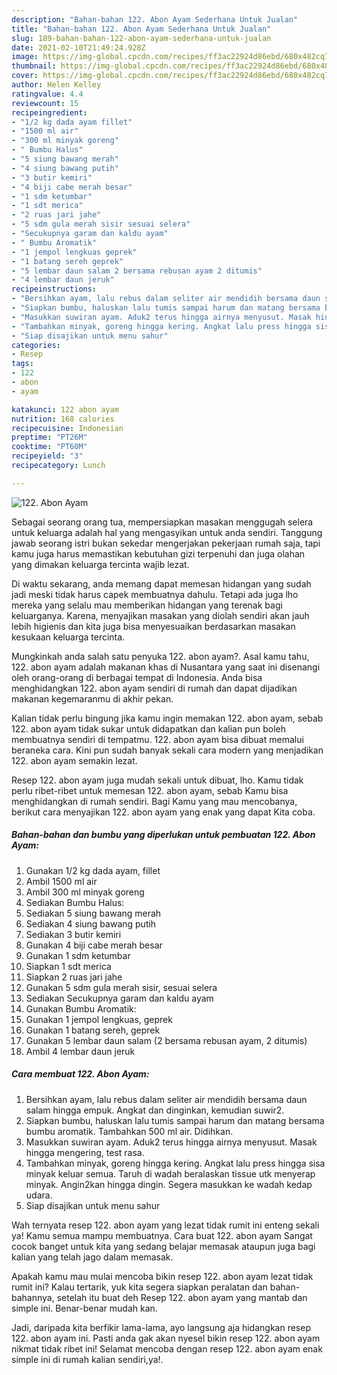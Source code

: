 ```yaml
---
description: "Bahan-bahan 122. Abon Ayam Sederhana Untuk Jualan"
title: "Bahan-bahan 122. Abon Ayam Sederhana Untuk Jualan"
slug: 189-bahan-bahan-122-abon-ayam-sederhana-untuk-jualan
date: 2021-02-10T21:49:24.928Z
image: https://img-global.cpcdn.com/recipes/ff3ac22924d86ebd/680x482cq70/122-abon-ayam-foto-resep-utama.jpg
thumbnail: https://img-global.cpcdn.com/recipes/ff3ac22924d86ebd/680x482cq70/122-abon-ayam-foto-resep-utama.jpg
cover: https://img-global.cpcdn.com/recipes/ff3ac22924d86ebd/680x482cq70/122-abon-ayam-foto-resep-utama.jpg
author: Helen Kelley
ratingvalue: 4.4
reviewcount: 15
recipeingredient:
- "1/2 kg dada ayam fillet"
- "1500 ml air"
- "300 ml minyak goreng"
- " Bumbu Halus"
- "5 siung bawang merah"
- "4 siung bawang putih"
- "3 butir kemiri"
- "4 biji cabe merah besar"
- "1 sdm ketumbar"
- "1 sdt merica"
- "2 ruas jari jahe"
- "5 sdm gula merah sisir sesuai selera"
- "Secukupnya garam dan kaldu ayam"
- " Bumbu Aromatik"
- "1 jempol lengkuas geprek"
- "1 batang sereh geprek"
- "5 lembar daun salam 2 bersama rebusan ayam 2 ditumis"
- "4 lembar daun jeruk"
recipeinstructions:
- "Bersihkan ayam, lalu rebus dalam seliter air mendidih bersama daun salam hingga empuk. Angkat dan dinginkan, kemudian suwir2."
- "Siapkan bumbu, haluskan lalu tumis sampai harum dan matang bersama bumbu aromatik. Tambahkan 500 ml air. Didihkan."
- "Masukkan suwiran ayam. Aduk2 terus hingga airnya menyusut. Masak hingga mengering, test rasa."
- "Tambahkan minyak, goreng hingga kering. Angkat lalu press hingga sisa minyak keluar semua. Taruh di wadah beralaskan tissue utk menyerap minyak. Angin2kan hingga dingin. Segera masukkan ke wadah kedap udara."
- "Siap disajikan untuk menu sahur"
categories:
- Resep
tags:
- 122
- abon
- ayam

katakunci: 122 abon ayam 
nutrition: 168 calories
recipecuisine: Indonesian
preptime: "PT26M"
cooktime: "PT60M"
recipeyield: "3"
recipecategory: Lunch

---
```



![122. Abon Ayam](https://img-global.cpcdn.com/recipes/ff3ac22924d86ebd/680x482cq70/122-abon-ayam-foto-resep-utama.jpg)

Sebagai seorang orang tua, mempersiapkan masakan menggugah selera untuk keluarga adalah hal yang mengasyikan untuk anda sendiri. Tanggung jawab seorang istri bukan sekedar mengerjakan pekerjaan rumah saja, tapi kamu juga harus memastikan kebutuhan gizi terpenuhi dan juga olahan yang dimakan keluarga tercinta wajib lezat.

Di waktu  sekarang, anda memang dapat memesan hidangan yang sudah jadi meski tidak harus capek membuatnya dahulu. Tetapi ada juga lho mereka yang selalu mau memberikan hidangan yang terenak bagi keluarganya. Karena, menyajikan masakan yang diolah sendiri akan jauh lebih higienis dan kita juga bisa menyesuaikan berdasarkan masakan kesukaan keluarga tercinta. 



Mungkinkah anda salah satu penyuka 122. abon ayam?. Asal kamu tahu, 122. abon ayam adalah makanan khas di Nusantara yang saat ini disenangi oleh orang-orang di berbagai tempat di Indonesia. Anda bisa menghidangkan 122. abon ayam sendiri di rumah dan dapat dijadikan makanan kegemaranmu di akhir pekan.

Kalian tidak perlu bingung jika kamu ingin memakan 122. abon ayam, sebab 122. abon ayam tidak sukar untuk didapatkan dan kalian pun boleh membuatnya sendiri di tempatmu. 122. abon ayam bisa dibuat memalui beraneka cara. Kini pun sudah banyak sekali cara modern yang menjadikan 122. abon ayam semakin lezat.

Resep 122. abon ayam juga mudah sekali untuk dibuat, lho. Kamu tidak perlu ribet-ribet untuk memesan 122. abon ayam, sebab Kamu bisa menghidangkan di rumah sendiri. Bagi Kamu yang mau mencobanya, berikut cara menyajikan 122. abon ayam yang enak yang dapat Kita coba.

<!--inarticleads1-->

##### Bahan-bahan dan bumbu yang diperlukan untuk pembuatan 122. Abon Ayam:

1. Gunakan 1/2 kg dada ayam, fillet
1. Ambil 1500 ml air
1. Ambil 300 ml minyak goreng
1. Sediakan  Bumbu Halus:
1. Sediakan 5 siung bawang merah
1. Sediakan 4 siung bawang putih
1. Sediakan 3 butir kemiri
1. Gunakan 4 biji cabe merah besar
1. Gunakan 1 sdm ketumbar
1. Siapkan 1 sdt merica
1. Siapkan 2 ruas jari jahe
1. Gunakan 5 sdm gula merah sisir, sesuai selera
1. Sediakan Secukupnya garam dan kaldu ayam
1. Gunakan  Bumbu Aromatik:
1. Gunakan 1 jempol lengkuas, geprek
1. Gunakan 1 batang sereh, geprek
1. Gunakan 5 lembar daun salam (2 bersama rebusan ayam, 2 ditumis)
1. Ambil 4 lembar daun jeruk




<!--inarticleads2-->

##### Cara membuat 122. Abon Ayam:

1. Bersihkan ayam, lalu rebus dalam seliter air mendidih bersama daun salam hingga empuk. Angkat dan dinginkan, kemudian suwir2.
1. Siapkan bumbu, haluskan lalu tumis sampai harum dan matang bersama bumbu aromatik. Tambahkan 500 ml air. Didihkan.
1. Masukkan suwiran ayam. Aduk2 terus hingga airnya menyusut. Masak hingga mengering, test rasa.
1. Tambahkan minyak, goreng hingga kering. Angkat lalu press hingga sisa minyak keluar semua. Taruh di wadah beralaskan tissue utk menyerap minyak. Angin2kan hingga dingin. Segera masukkan ke wadah kedap udara.
1. Siap disajikan untuk menu sahur




Wah ternyata resep 122. abon ayam yang lezat tidak rumit ini enteng sekali ya! Kamu semua mampu membuatnya. Cara buat 122. abon ayam Sangat cocok banget untuk kita yang sedang belajar memasak ataupun juga bagi kalian yang telah jago dalam memasak.

Apakah kamu mau mulai mencoba bikin resep 122. abon ayam lezat tidak rumit ini? Kalau tertarik, yuk kita segera siapkan peralatan dan bahan-bahannya, setelah itu buat deh Resep 122. abon ayam yang mantab dan simple ini. Benar-benar mudah kan. 

Jadi, daripada kita berfikir lama-lama, ayo langsung aja hidangkan resep 122. abon ayam ini. Pasti anda gak akan nyesel bikin resep 122. abon ayam nikmat tidak ribet ini! Selamat mencoba dengan resep 122. abon ayam enak simple ini di rumah kalian sendiri,ya!.

